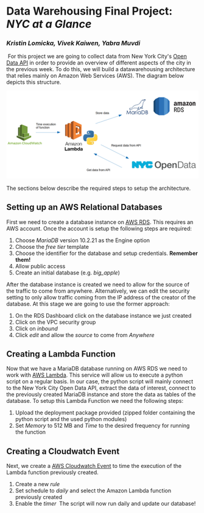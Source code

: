 # Data Warehousing Final Project: *NYC at a Glance* 
### ***Kristin Lomicka, Vivek Kaiwen, Yabra Muvdi***
​
​For this project we are going to collect data from New York City's [Open Data API](https://opendata.cityofnewyork.us/) in order to provide an overview of different aspects of the city in the previous week. To do this, we will build a datawarehousing architecture that relies mainly on Amazon Web Services (AWS). The diagram below depicts this structure.

![Diagram](diagram.png)

The sections below describe the required steps to setup the architecture.​

## Setting up an AWS Relational Databases
First we need to create a database instance on [AWS RDS](https://aws.amazon.com/es/rds/). This requires an AWS account. Once the account is setup the following steps are required:

1. Choose *MariaDB* version 10.2.21 as the Engine option
2. Choose the *free tier* template
3. Choose the identifier for the database and setup credentials. **Remember them!**
4. Allow public access
5. Create an initial database (e.g. *big_apple*)

After the database instance is created we need to allow for the source of the traffic to come from anywhere. Alternatively, we can edit the security setting to only allow traffic coming from the IP address of the creator of the database. At this stage we are going to use the former approach:

1. On the RDS Dashboard click on the database instance we just created
2. Click on the VPC security group
3. Click on *inbound*
4. Click *edit* and allow the *source* to come from *Anywhere*

## Creating a Lambda Function

Now that we have a MariaDB database running on AWS RDS we need to work with [AWS Lambda](https://aws.amazon.com/es/lambda/features). This service will allow us to execute a python script on a regular basis. In our case, the python script will mainly connect to the New York City Open Data API, extract the data of interest, connect to the previously created MariaDB instance and store the data as tables of the database. To setup this Lambda Function we need the following steps:

1. Upload the deployment package provided (zipped folder containing the python script and the used python modules)
2. Set *Memory* to 512 MB and *Time* to the desired frequency for running the function

## Creating a Cloudwatch Event

Next, we create a [AWS Cloudwatch Event](https://aws.amazon.com/cloudwatch/) to time the execution of the Lambda function previously created.

1. Create a new *rule*
2. Set schedule to *daily* and select the Amazon Lambda function previously created
3. Enable the *timer*
​
The script will now run daily and update our database!
